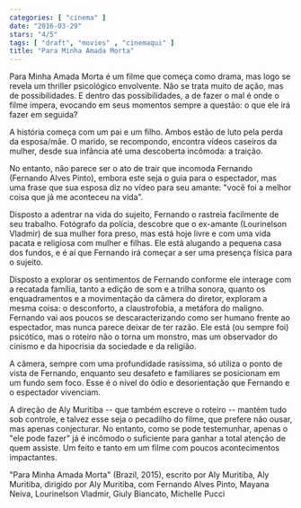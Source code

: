 ```yaml
---
categories: [ "cinema" ]
date: "2016-03-29"
stars: "4/5"
tags: [ "draft", "movies" , "cinemaqui" ]
title: "Para Minha Amada Morta"
---
```

Para Minha Amada Morta é um filme que começa como drama, mas logo
se revela um thriller psicológico envolvente. Não se trata muito de
ação, mas de possibilidades. E dentro das possibilidades, a de fazer o
mal é onde o filme impera, evocando em seus momentos sempre a questão:
o que ele irá fazer em seguida?

A história começa com um pai e um filho. Ambos estão de luto pela perda
da esposa/mãe. O marido, se recompondo, encontra vídeos caseiros da
mulher, desde sua infância até uma descoberta incômoda: a traição.

No entanto, não parece ser o ato de trair que incomoda Fernando (Fernando
Alves Pinto), embora este seja o guia para o espectador, mas uma frase
que sua esposa diz no vídeo para seu amante: "você foi a melhor coisa
que já me aconteceu na vida".

Disposto a adentrar na vida do sujeito, Fernando o rastreia facilmente
de seu trabalho. Fotógrafo da polícia, descobre que o ex-amante
(Lourinelson Vladmir) de sua mulher fora preso, mas está hoje livre e
com uma vida pacata e religiosa com mulher e filhas.  Ele está alugando
a pequena casa dos fundos, e é aí que Fernando irá começar a ser
uma presença física para o sujeito.

Disposto a explorar os sentimentos de Fernando conforme ele interage
com a recatada família, tanto a edição de som e a trilha sonora,
quanto os enquadramentos e a movimentação da câmera do diretor,
exploram a mesma coisa: o desconforto, a claustrofobia, a metáfora do
maligno. Fernando vai aos poucos se descaracterizando como ser humano
frente ao espectador, mas nunca parece deixar de ter razão. Ele está
(ou sempre foi) psicótico, mas o roteiro não o torna um monstro,
mas um observador do cinismo e da hipocrisia da sociedade e da religião.

A câmera, sempre com uma profundidade rasíssima, só utiliza o ponto
de vista de Fernando, enquanto seu desafeto e familiares se posicionam
em um fundo sem foco. Esse é o nível do ódio e desorientação que
Fernando e o espectador vivenciam.

A direção de Aly Muritiba -- que também escreve o roteiro -- mantém
tudo sob controle, e talvez esse seja o pecadilho do filme, que prefere
não ousar, mas apenas conjecturar. No entanto, como se pode testemunhar,
apenas o "ele pode fazer" já é incômodo o suficiente para ganhar a
total atenção de quem assiste. Um feito e tanto em um filme com poucos
acontecimentos impactantes.

"Para Minha Amada Morta" (Brazil, 2015), escrito por Aly Muritiba,
Aly Muritiba, dirigido por Aly Muritiba, com Fernando Alves Pinto,
Mayana Neiva, Lourinelson Vladmir, Giuly Biancato, Michelle Pucci

